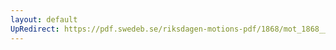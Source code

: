 ```yaml
---
layout: default
UpRedirect: https://pdf.swedeb.se/riksdagen-motions-pdf/1868/mot_1868__ak__00132/mot_1868__ak__00132_003.pdf
---
```

